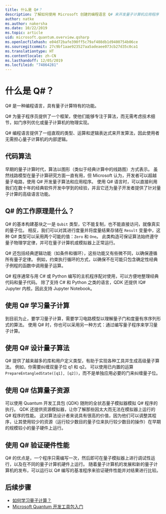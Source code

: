 ```yaml
---
title: 什么是 Q#？
description: 了解如何使用 Microsoft 创建的编程语言 Q# 来开发量子计算机应用程序
author: natke
ms.author: nakersha
ms.date: 10/22/2019
ms.topic: article
uid: microsoft.quantum.overview.qsharp
ms.openlocfilehash: e04d72bafe390ff5c79af408db1d9400754b06ce
ms.sourcegitcommit: 27c9bf1aae923527aa5adeaee073cb27d35c0ca1
ms.translationtype: HT
ms.contentlocale: zh-CN
ms.lasthandoff: 12/05/2019
ms.locfileid: "74864281"
---
```

# <a name="what-is-q"></a>什么是 Q#？

Q# 是一种编程语言，具有量子计算特有的功能。

Q# 为量子程序员提供了一个框架，使他们能够专注于算法，而无需考虑技术细节，如门序列优化或量子计算机的物理实现。

Q# 编程语言提供了一组直观的类型、运算和逻辑表达式来开发算法，因此使用者无需担心量子计算机的内部逻辑。

## <a name="code-algorithms"></a>代码算法

早期的量子计算时代，算法以图形（类似于经典计算中的线路图）方式表示。  虽然线路模型在量子计算研究方面一直有用，但 Microsoft 认为，开发者可以超越量子电路，使用 Q# 开发量子算法和应用程序。 使用 Q# 语言时，可以直接利用我们在数十年的经典软件开发中学到的经验，并且它还为量子开发者提供了针对量子计算的高级语言功能。

## <a name="how-does-q-work"></a>Q# 的工作原理是什么？

Q# 的基本构建基块之一是 `Qubit` 类型，它不能复制，也不能直接访问，就像真实的量子位。 相反，我们可以对其进行度量并将度量结果存储在 `Result` 变量中，这种 Q# 类型可以采用两个可能的值：`Zero` 和 `One`。 此类构造可保证算法始终遵守量子物理学定律，并可在量子计算机或模拟器上正常运行。

Q# 还包括经典逻辑功能（如条件和循环），这些功能又有些微不同，以确保遵循所有量子定律。 例如，约束执行循环的方式，以确保不在可能只包含确定性经典子例程的函数中调用量子运算。

Q# 程序通常与用 C# 或 Python 编写的主机程序配对使用，可以方便地整理经典代码和量子代码。 除了支持 C# 和 Python 之类的语言，QDK 还提供 IQ# Jupyter 内核，因此支持 Jupyter Notebook。

## <a name="use-q-to-learn-quantum-computing"></a>使用 Q# 学习量子计算

到目前为止，要学习量子计算，需要学习电路模型以理解量子门和度量有序序列形式的算法。 使用 Q# 时，你也可以采用另一种方式：通过编写量子程序来学习量子计算。

## <a name="use-q-to-design-quantum-algorithms"></a>使用 Q# 设计量子算法

Q# 提供了越来越多的库和用户定义类型，有助于实现各种工具并生成高级量子算法。 例如，你需要纠缠双量子位 q1 和 q2。 可以使用已内置的运算 `PrepareEntangledState([q1], [q2])`，而不是单独应用必要的门来纠缠量子位。

## <a name="use-q-to-estimate-quantum-resources"></a>使用 Q# 估算量子资源

可以使用 Quantum 开发工具包 (QDK) 随附的全状态量子模拟器模拟 Q# 程序的执行。  QDK 还提供资源模拟器，让你了解那些因太大而无法在模拟器上运行的 Q# 程序的性能。  这对算法设计者来说具有很高的价值，因为他们可以调整其程序，让其使用较少的资源（运行较少数目的量子位来执行较少数目的操作）在早期的规模较小的量子硬件上运行。

## <a name="use-q-to-validate-hardware-performance"></a>使用 Q# 验证硬件性能

Q# 的优点是，一个程序只需编写一次，然后即可在量子模拟器上进行调试性运行，以及在不同的量子计算机硬件上运行。  随着量子计算机的发展和新的量子计算机的发布，可以运行以 Q# 编写的基准程序来验证硬件性能并对结果进行比较。  

## <a name="next-steps"></a>后续步骤

* [如何学习量子计算？](xref:microsoft.quantum.overview.learn)
* [Microsoft Quantum 开发工具包入门](xref:microsoft.quantum.welcome)
